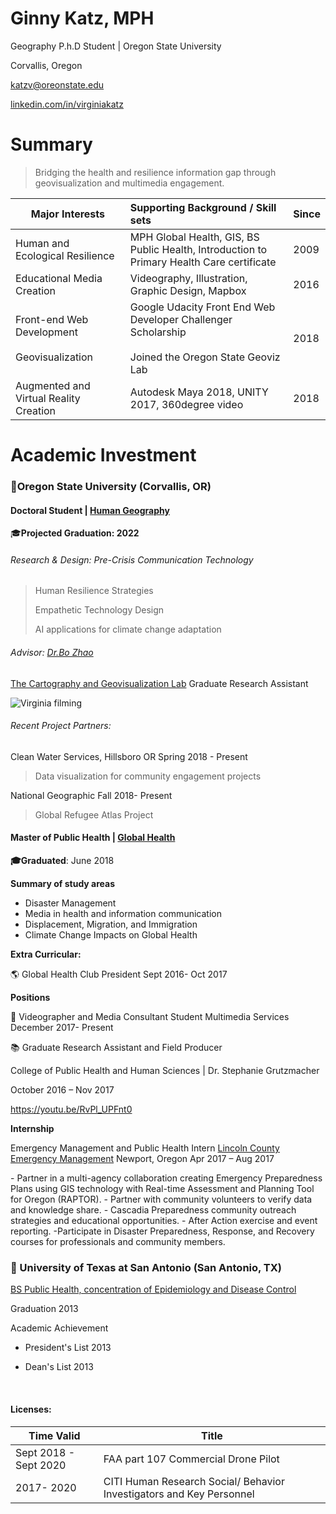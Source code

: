 # Ginny Katz, MPH
Geography P.h.D Student | Oregon State University 

Corvallis, Oregon

katzv@oreonstate.edu

[linkedin.com/in/virginiakatz](https://www.linkedin.com/in/virginiakatz)

# Summary

> Bridging the health and resilience information gap through geovisualization and  multimedia engagement.



| Major Interests                                       | Supporting Background / Skill sets                           | Since |
| ----------------------------------------------------- | :----------------------------------------------------------- | ----- |
| Human and Ecological Resilience                       | MPH Global Health, GIS, BS Public Health, Introduction to Primary Health Care certificate | 2009  |
| Educational Media Creation                            | Videography, Illustration, Graphic Design, Mapbox            | 2016  |
| Front-end Web Development<br /><br />Geovisualization | Google Udacity Front End Web Developer Challenger Scholarship<br /><br />Joined the Oregon State Geoviz Lab | 2018  |
| Augmented and Virtual Reality Creation                | Autodesk Maya 2018, UNITY 2017, 360degree video              | 2018  |



# Academic Investment

### 🏫Oregon State University (Corvallis, OR)

#### Doctoral Student | [Human Geography](http://ceoas.oregonstate.edu/academics/geography/)

🎓**Projected Graduation: 2022**

###### Research & Design: Pre-Crisis Communication Technology 

> Human Resilience Strategies
>
>  Empathetic Technology Design
>
> AI applications for climate change adaptation

###### Advisor: [Dr.Bo Zhao](http://ceoas.oregonstate.edu/profile/zhao/)

 [The Cartography and Geovisualization Lab](https://geoviz.ceoas.oregonstate.edu/) Graduate Research Assistant

![Virginia filming ](img/bo_cam.jpg)

###### Recent Project Partners: 

 Clean Water Services, Hillsboro OR 
Spring 2018 - Present

> Data visualization for community engagement projects

National Geographic 
Fall 2018- Present

> Global Refugee Atlas Project



#### **Master of Public Health | [Global Health](https://health.oregonstate.edu/gh/mph)**

**🎓Graduated**: June 2018

**Summary of study areas**

- Disaster Management 
- Media in health and information communication
- Displacement, Migration, and Immigration 
- Climate Change Impacts on Global Health

**Extra Curricular:** 

🌎 Global Health Club President 
Sept 2016- Oct 2017

**Positions** 

🎥 Videographer and Media Consultant
Student Multimedia Services 
December 2017- Present

📚 Graduate Research Assistant and Field Producer 


College of Public Health and Human Sciences | Dr. Stephanie Grutzmacher


October 2016 – Nov 2017 

https://youtu.be/RvPl_UPFnt0





**Internship**

Emergency Management and Public Health Intern
[Lincoln County Emergency Management](http://www.co.lincoln.or.us/emergencymanagement)  Newport, Oregon
Apr 2017 – Aug 2017

\- Partner in a multi-agency collaboration creating Emergency Preparedness Plans using GIS technology with Real-time Assessment and Planning Tool for Oregon (RAPTOR). 
\- Partner with community volunteers to verify data and knowledge share. 
\- Cascadia Preparedness community outreach strategies and educational opportunities. 
\- After Action exercise and event reporting.
-Participate in Disaster Preparedness, Response, and Recovery courses for professionals and community members.  

### 🏫 University of Texas at San Antonio (San Antonio, TX)

[BS Public Health, concentration of Epidemiology and Disease Control](http://catalog.utsa.edu/undergraduate/liberalfinearts/sociology/#publichealth_edc_conc)

Graduation 2013

Academic Achievement 

- President's List 2013

- Dean's List 2013

  ​

#### Licenses: 

| Time Valid            | Title                                    |
| --------------------- | ---------------------------------------- |
| Sept 2018 - Sept 2020 | FAA part 107 Commercial Drone Pilot      |
| 2017- 2020            | CITI Human Research Social/ Behavior Investigators and Key Personnel |

 
